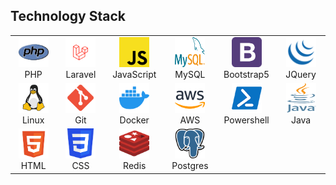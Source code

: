 <h2 align="left" id="">Technology Stack</h2>

<table align="center">
  <tr>
    <td align="center" width="96">
      <a href="https://www.php.net/">
        <img src="./logo/php-svgrepo-com.png" width="48" height="48" alt="PHP" />
      </a>
      <br>PHP
    </td>
    <td align="center" width="96">
      <a href="#">
        <img src="./logo/laravel-svgrepo-com.png" width="48" height="48" alt="Laravel" />
      </a>
      <br>Laravel
    </td>
    <td align="center" width="96">
      <a href="#">
        <img src="./logo/javascript-svgrepo-com.png" width="48" height="48" alt="JavaScript" />
      </a>
      <br>JavaScript
    </td>
    <td align="center" width="96">
      <a href="#">
        <img src="./logo/MySQL_logo.svg" width="48" height="48" alt="MySQL" />
      </a>
      <br>MySQL
    </td>
    <td align="center" width="96">
      <a href="#">
        <img src="./logo/bootstrap-4-logo-svgrepo-com.png" width="48" height="48" alt="Bootstrap5" />
      </a>
      <br>Bootstrap5
    </td>
     <td align="center" width="96">
      <a href="#" >
        <img src="./logo/jquery.png" width="48" height="48" alt="JQuery" />
      </a>
      <br>JQuery
    </td>
  </tr>
  <tr>
    <td align="center" width="96">
      <a href="#" >
        <img src="./logo/linux-svgrepo-com.png" width="48" height="48" alt="Linux" />
      </a>
      <br>Linux
    </td>
    <td align="center" width="96">
      <a href="#" >
        <img src="./logo/git-svgrepo-com.png" width="48" height="48" alt="Git" />
      </a>
      <br>Git
    </td>
    <td align="center" width="96">
      <a href="#" >
        <img src="./logo/docker-svgrepo-com.png" width="48" height="48" alt="Docker" />
      </a>
      <br>Docker
    </td>
    <td align="center" width="96">
      <a href="#" >
        <img src="./logo/aws-svgrepo-com.png" width="48" height="48" alt="AWS" />
      </a>
      <br>AWS
    </td>
    <td align="center" width="96">
      <a href="#" >
        <img src="./logo/powershell.webp" width="48" height="48" alt="Powershell" />
      </a>
      <br>Powershell
    </td>
    <td align="center" width="96">
      <a href="#">
        <img src="./logo/Java_programming_language_logo.svg" width="48" height="48" alt="Java" />
      </a>
      <br>Java
    </td>
  </tr>
  <tr>
  <td align="center" width="96">
      <a href="#">
        <img src="./logo/html-5-svgrepo-com.png" width="48" height="48" alt="HTML" />
      </a>
      <br>HTML
    </td>
    <td align="center" width="96">
      <a href="#">
        <img src="./logo/css3-svgrepo-com.png" width="48" height="48" alt="CSS" />
      </a>
      <br>CSS
    </td>
    <td align="center" width="96">
      <a href="#">
        <img src="./logo/redis-logo-svgrepo-com.png" width="48" height="48" alt="Redis" />
      </a>
      <br>Redis
    </td>
    <td align="center" width="96">
      <a href="#">
        <img src="./logo/postgresql-logo-svgrepo-com.png" width="48" height="48" alt="Postgres" />
      </a>
      <br>Postgres
    </td>
  </tr>
</table>